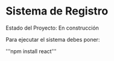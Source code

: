 <h1>Sistema de Registro</h1>

Estado del Proyecto: En construcción

Para ejecutar el sistema debes poner:

'''npm install react'''

